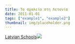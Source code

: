 ```yaml
---
title: Τα σχολεία στη Λετονία
date: 2011-01-01
tags: ["example1", "example2"]
thumbnail: img/placeholder.png
---
```

[Latvian Schools](https://www.dropbox.com/home/athina/Schools%20in%20Latvia)![](http://www.montgomeryschoolsmd.org/uploadedImages/schools/tildenms/homepage/schoolbus.jpg)

